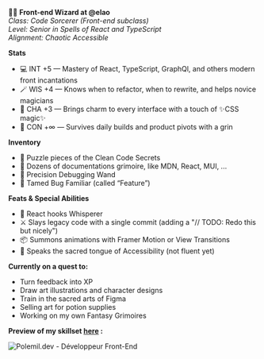 <!--
**Le-Polemil/Le-Polemil** is a ✨ _special_ ✨ repository because its `README.md` (this file) appears on your GitHub profile.

Here are some ideas to get you started:

- 🔭 I’m currently working on ...
- 🌱 I’m currently learning ...
- 👯 I’m looking to collaborate on ...
- 🤔 I’m looking for help with ...
- 💬 Ask me about ...
- 📫 How to reach me: ...
- 😄 Pronouns: ...
- ⚡ Fun fact: ...
-->

🧙‍♂️ **Front-end Wizard at @elao**  
*Class: Code Sorcerer (Front-end subclass)*  
*Level: Senior in Spells of React and TypeScript*  
*Alignment: Chaotic Accessible*  

**Stats**  
- 💻 INT +5 — Mastery of React, TypeScript, GraphQl, and others modern front incantations  
- 🪄 WIS +4 — Knows when to refactor, when to rewrite, and helps novice magicians
- 🎨 CHA +3 — Brings charm to every interface with a touch of ✨CSS magic✨ 
- 🧠 CON +∞ — Survives daily builds and product pivots with a grin  

**Inventory**  
- 🧩 Puzzle pieces of the Clean Code Secrets  
- 📘 Dozens of documentations grimoire, like MDN, React, MUI, ...
- 🎯 Precision Debugging Wand  
- 🐛 Tamed Bug Familiar (called “Feature”)  

**Feats & Special Abilities**  
- 🔁 React hooks Whisperer  
- ⚔️ Slays legacy code with a single commit (adding a "// TODO: Redo this but nicely")
- 📦 Summons animations with Framer Motion or View Transitions
- 🔐 Speaks the sacred tongue of Accessibility (not fluent yet)

**Currently on a quest to:**  
- Turn feedback into XP 
- Draw art illustrations and character designs  
- Train in the sacred arts of Figma  
- Selling art for potion supplies  
- Working on my own Fantasy Grimoires

**Preview of my skillset [here](https://polemil.dev) :**
<p align="left">
  <img src="https://media.discordapp.net/attachments/795025538913140806/1399340348068855848/Signature_Polemil_-_Front-End.png?ex=6888a4c1&is=68875341&hm=9d3b08916e3a12386a19119fe54eefa588b7c1208ce9ec63539af30fc20c6fc2&=&format=webp&quality=lossless&width=800&height=400" alt="Polemil.dev - Développeur Front-End" />
</p>
